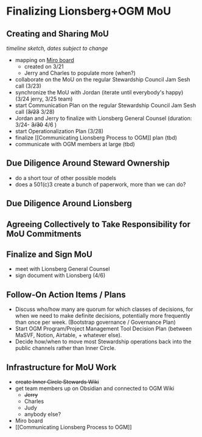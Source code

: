 # Finalizing Lionsberg+OGM MoU

## Creating and Sharing MoU

*timeline sketch, dates subject to change*

- mapping on [Miro board](https://miro.com/app/board/o9J_lORD1MI=/)
    - created on 3/21
    - Jerry and Charles to populate more (when?)
- collaborate on the MoU on the regular Stewardship Council Jam Sesh call (3/23)
- synchronize the MoU with Jordan (iterate until everybody's happy) (3/24 jerry, 3/25 team)
- start Communication Plan on the regular Stewardship Council Jam Sesh call (~~3/23~~ 3/28)
- Jordan and Jerry to finalize with Lionsberg General Counsel (duration: 3/24- ~~3/30~~ 4/6 )
- start Operationalization Plan (3/28)
- finalize [[Communicating Lionsberg Process to OGM]] plan (tbd)
- communicate with OGM members at large (tbd)

## Due Diligence Around Steward Ownership
- do a short tour of other possible models
- does a 501(c)3 create a bunch of paperwork, more than we can do?

## Due Diligence Around Lionsberg

## Agreeing Collectively to Take Responsibility for MoU Commitments 

## Finalize and Sign MoU
- meet with Lionsberg General Counsel
- sign document with Lionsberg (4/6)

## Follow-On Action Items / Plans

- Discuss who/how many are quorum for which classes of decisions, for when we need to make definite decisions, potentially more frequently than once per week. (Bootstrap governance / Governance Plan)
- Start OGM Program/Project Management Tool Decision Plan (between MaSVF, Notion, Airtable, + whatever else).
- Decide how/when to move most Stewardship operations back into the public channels rather than Inner Circle.

## Infrastructure for MoU Work

- ~~create Inner Circle Stewards Wiki~~
- get team members up on Obsidian and connected to OGM Wiki
    - ~~Jerry~~
    - Charles
    - Judy
    - anybody else?
- Miro board
- [[Communicating Lionsberg Process to OGM]]